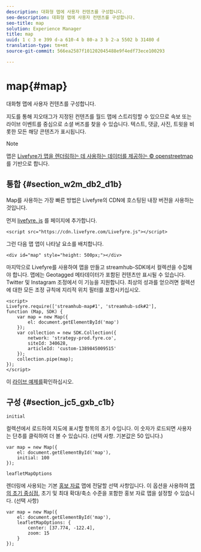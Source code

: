 ```yaml
---
description: 대화형 맵에 사용자 컨텐츠를 구성합니다.
seo-description: 대화형 맵에 사용자 컨텐츠를 구성합니다.
seo-title: map
solution: Experience Manager
title: map
uuid: 1 c 3 e 399 d-a 610-4 b 80-a 3 b 2-a 5502 b 31480 d
translation-type: tm+mt
source-git-commit: 566ea2587f101202045488e9f4edf73ece100293

---
```



# map{#map}

대화형 맵에 사용자 컨텐츠를 구성합니다.

지도를 통해 지오태그가 지정된 컨텐츠를 월드 맵에 스트리밍할 수 있으므로 속보 또는 라이브 이벤트를 중심으로 소셜 버즈를 찾을 수 있습니다. 텍스트, 댓글, 사진, 트윗을 비롯한 모든 해당 콘텐츠가 표시됩니다.

>[!NOTE]
>
>맵은 [Livefyre가 맵을 렌더링하는 데 사용하는 데이터를 제공하는 © openstreetmap](https://www.openstreetmap.org/copyright)를 기반으로 합니다.

## 통합 {#section_w2m_db2_d1b}

Map를 사용하는 가장 빠른 방법은 Livefyre의 CDN에 호스팅된 내장 버전을 사용하는 것입니다.

먼저 [livefyre. js](https://github.com/Livefyre/Livefyre.js) 를 페이지에 추가합니다.

```
<script src="https://cdn.livefyre.com/Livefyre.js"></script> 
```

그런 다음 맵 앱이 나타날 요소를 배치합니다.

```
<div id="map" style="height: 500px;"></div>
```

마지막으로 Livefyre를 사용하여 맵을 만들고 streamhub-SDK에서 컬렉션을 수집해야 합니다. 맵에는 Geotagged 메타데이터가 포함된 컨텐츠만 표시될 수 있습니다. Twitter 및 Instagram 조정에서 이 기능을 지원합니다. 최상의 성과를 얻으려면 컬렉션에 대한 모든 조정 규칙에 지리적 위치 필터를 포함시키십시오.

```
<script> 
Livefyre.require(['streamhub-map#1', 'streamhub-sdk#2'], 
function (Map, SDK) { 
    var map = new Map({ 
        el: document.getElementById('map') 
    }); 
    var collection = new SDK.Collection({ 
        network: 'strategy-prod.fyre.co', 
        siteId: 340628, 
        articleId: 'custom-1389845009515' 
    }); 
    collection.pipe(map); 
}); 
</script>
```

이 [라이브 예제를](https://codepen.io/cheung31/pen/wkmbF)확인하십시오.

## 구성 {#section_jc5_gxb_c1b}

`initial`

컬렉션에서 로드하여 지도에 표시할 항목의 초기 수입니다. 이 숫자가 로드되면 사용자는 단추를 클릭하여 더 볼 수 있습니다. (선택 사항. 기본값은 50 입니다.)

```
var map = new Map({ 
    el: document.getElementById('map'), 
    initial: 100 
});
```

`leafletMapOptions`

렌더링에 사용되는 기본 [홍보 자료](https://leafletjs.com/) 맵에 전달할 선택 사항입니다. 이 옵션을 사용하여 [맵의 초기 중심점](https://leafletjs.com/reference.html#map-options), 초기 및 최대 확대/축소 수준을 포함한 홍보 자료 맵을 설정할 수 있습니다. (선택 사항)

```
var map = new Map({ 
    el: document.getElementById('map'), 
    leafletMapOptions: { 
        center: [37.774, -122.4], 
        zoom: 15 
    } 
});
```

